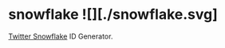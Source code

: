snowflake ![][./snowflake.svg]
===

[Twitter Snowflake](https://github.com/twitter/snowflake) ID Generator.
